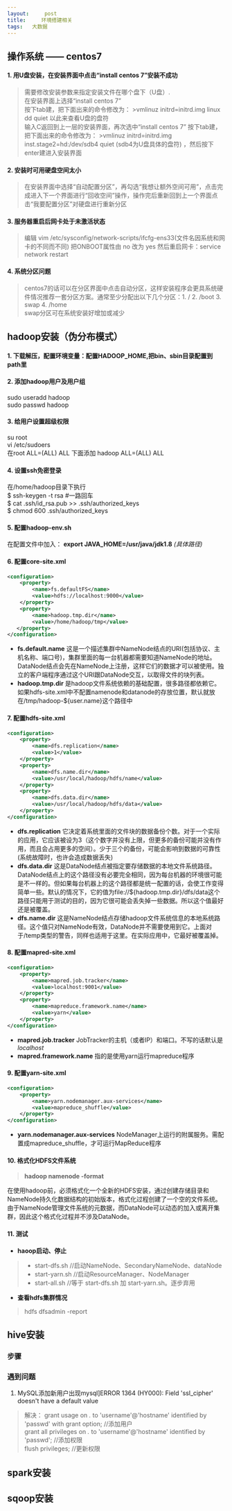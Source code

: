 ```yaml
---
layout:     post
title:     环境搭建相关
tags:   大数据
---
```

## 操作系统 —— centos7
#### 1. 用U盘安装，在安装界面中点击“install centos 7”安装不成功
> 需要修改安装参数来指定安装文件在哪个盘下（U盘）.    
在安装界面上选择“install centos 7”    
按下tab建，把下面出来的命令修改为： >vmlinuz initrd=initrd.img linux dd quiet 以此来查看U盘的盘符    
输入C返回到上一层的安装界面，再次选中“install centos 7” 按下tab建，把下面出来的命令修改为： >vmlinuz initrd=initrd.img inst.stage2=hd:/dev/sdb4 quiet  (sdb4为U盘具体的盘符) ，然后按下enter建进入安装界面

#### 2. 安装时可用硬盘空间太小
> 在安装界面中选择“自动配置分区”，再勾选“我想让额外空间可用”，点击完成进入下一个界面进行“回收空间”操作，操作完后重新回到上一个界面点击“我要配置分区”对硬盘进行重新分区

#### 3. 服务器重启后网卡处于未激活状态
> 编辑 vim /etc/sysconfig/network-scripts/ifcfg-ens33(文件名因系统和网卡的不同而不同) 把ONBOOT属性由 no 改为 yes 然后重启网卡：service network restart

#### 4. 系统分区问题
> centos7的话可以在分区界面中点击自动分区，这样安装程序会更具系统硬件情况推荐一套分区方案。通常至少分配出以下几个分区：1. / 2. /boot 3. swap 4. /home    
swap分区可在系统安装好增加或减少

## hadoop安装（伪分布模式）
#### 1. 下载解压，配置环境变量：配置HADOOP_HOME,把bin、sbin目录配置到path里

#### 2. 添加hadoop用户及用户组     
sudo useradd hadoop    
sudo passwd hadoop    

#### 3. 给用户设置超级权限    
su root    
vi /etc/sudoers    
在root ALL=(ALL) ALL 下面添加 hadoop ALL=(ALL) ALL

#### 4. 设置ssh免密登录    
在/home/hadoop目录下执行    
$ ssh-keygen -t rsa   #一路回车    
$ cat .ssh/id_rsa.pub >> .ssh/authorized_keys    
$ chmod 600 .ssh/authorized_keys

#### 5. 配置hadoop-env.sh  
在配置文件中加入：  **export JAVA_HOME=/usr/java/jdk1.8** _(具体路径)_

#### 6. 配置core-site.xml

```xml
<configuration>
    <property>
        <name>fs.defaultFS</name>
        <value>hdfs://localhost:9000</value>
    </property>
    <property>
        <name>hadoop.tmp.dir</name>
        <value>/home/hadoop/tmp</value>
   </property>
</configuration>
```

- **fs.default.name** 这是一个描述集群中NameNode结点的URI(包括协议、主机名称、端口号)，集群里面的每一台机器都需要知道NameNode的地址。DataNode结点会先在NameNode上注册，这样它们的数据才可以被使用。独立的客户端程序通过这个URI跟DataNode交互，以取得文件的块列表。
- **hadoop.tmp.dir** 是hadoop文件系统依赖的基础配置，很多路径都依赖它。如果hdfs-site.xml中不配置namenode和datanode的存放位置，默认就放在/tmp/hadoop-${user.name}这个路径中


#### 7. 配置hdfs-site.xml
```xml
<configuration>  
    <property>  
        <name>dfs.replication</name>  
        <value>1</value>  
    </property>  
    <property>  
        <name>dfs.name.dir</name>  
        <value>/usr/local/hadoop/hdfs/name</value>  
    </property>  
    <property>  
        <name>dfs.data.dir</name>  
        <value>/usr/local/hadoop/hdfs/data</value>  
    </property>  
</configuration>
```
- **dfs.replication** 它决定着系统里面的文件块的数据备份个数。对于一个实际的应用，它应该被设为3（这个数字并没有上限，但更多的备份可能并没有作用，而且会占用更多的空间）。少于三个的备份，可能会影响到数据的可靠性(系统故障时，也许会造成数据丢失)
- **dfs.data.dir** 这是DataNode结点被指定要存储数据的本地文件系统路径。DataNode结点上的这个路径没有必要完全相同，因为每台机器的环境很可能是不一样的。但如果每台机器上的这个路径都是统一配置的话，会使工作变得简单一些。默认的情况下，它的值为file://${hadoop.tmp.dir}/dfs/data这个路径只能用于测试的目的，因为它很可能会丢失掉一些数据。所以这个值最好还是被覆盖。
- **dfs.name.dir** 这是NameNode结点存储hadoop文件系统信息的本地系统路径。这个值只对NameNode有效，DataNode并不需要使用到它。上面对于/temp类型的警告，同样也适用于这里。在实际应用中，它最好被覆盖掉。

#### 8. 配置mapred-site.xml
```xml
<configuration>
    <property>
        <name>mapred.job.tracker</name>
        <value>localhost:9001</value>
    </property>
    <property>
        <name>mapreduce.framework.name</name>
        <value>yarn</value>
    </property>
</configuration>
```
- **mapred.job.tracker** JobTracker的主机（或者IP）和端口。不写的话默认是 _localhost_
- **mapred.framework.name** 指的是使用yarn运行mapreduce程序

#### 9. 配置yarn-site.xml
```xml
<configuration>
    <property>
        <name>yarn.nodemanager.aux-services</name>
        <value>mapreduce_shuffle</value>
    </property>
</configuration>
```
- **yarn.nodemanager.aux-services** NodeManager上运行的附属服务。需配置成mapreduce_shuffle，才可运行MapReduce程序

#### 10. 格式化HDFS文件系统
>**hadoop namenode -format**

在使用hadoop前，必须格式化一个全新的HDFS安装，通过创建存储目录和NameNode持久化数据结构的初始版本，格式化过程创建了一个空的文件系统。由于NameNode管理文件系统的元数据，而DataNode可以动态的加入或离开集群，因此这个格式化过程并不涉及DataNode。

#### 11. 测试
- **haoop启动、停止**  
>- start-dfs.sh  //启动NameNode、SecondaryNameNode、dataNode
>- start-yarn.sh  //启动ResourceManager、NodeManager
>- start-all.sh   //等于  start-dfs.sh 加  start-yarn.sh。逐步弃用

- **查看hdfs集群情况**    
> hdfs dfsadmin -report


## hive安装
### 步骤
### 遇到问题
1. MySQL添加新用户出现mysql]ERROR 1364 (HY000): Field 'ssl_cipher' doesn't have a default value
>解决： grant usage on *.* to 'username'@'hostname' identified by 'passwd' with grant option;  //添加用户    
grant all privileges on *.* to 'username'@'hostname' identified by 'passwd';  //添加权限    
flush privileges; //更新权限    


## spark安装


## sqoop安装
